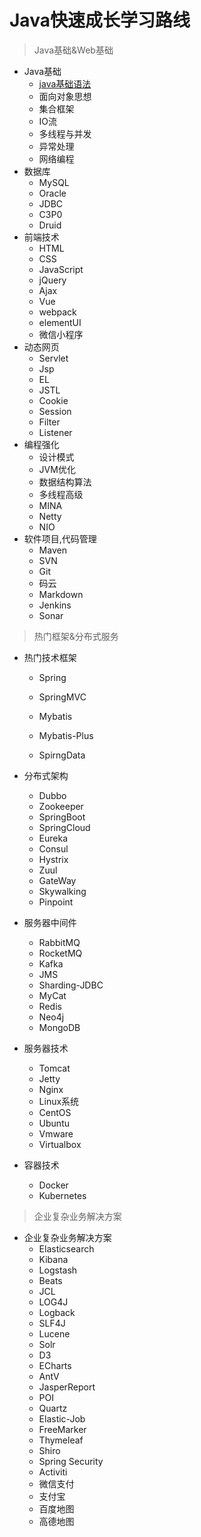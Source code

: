 # Java快速成长学习路线

> Java基础&Web基础

- Java基础
  - [java基础语法](https://github.com/zysheep/Java-Notes/tree/master/Part1.Java%E5%9F%BA%E7%A1%80%26Web%E5%9F%BA%E7%A1%80/1.Java%E5%9F%BA%E7%A1%80/1.Java%E5%9F%BA%E7%A1%80%E8%AF%AD%E6%B3%95)
  - 面向对象思想
  - 集合框架
  - IO流
  - 多线程与并发
  - 异常处理
  - 网络编程
- 数据库
  - MySQL
  - Oracle
  - JDBC
  - C3P0
  - Druid
- 前端技术
  - HTML
  - CSS
  - JavaScript
  - jQuery
  - Ajax
  - Vue
  - webpack
  - elementUI
  - 微信小程序
- 动态网页
  - Servlet
  - Jsp
  - EL
  - JSTL
  - Cookie
  - Session
  - Filter
  - Listener
- 编程强化
  - 设计模式
  - JVM优化
  - 数据结构算法
  - 多线程高级
  - MINA
  - Netty
  - NIO
- 软件项目,代码管理
  - Maven
  - SVN
  - Git
  - 码云
  - Markdown
  - Jenkins
  - Sonar

> 热门框架&分布式服务

- 热门技术框架

  - Spring

  - SpringMVC
  - Mybatis
  - Mybatis-Plus
  - SpirngData

- 分布式架构

  - Dubbo
  - Zookeeper
  - SpringBoot
  - SpringCloud
  - Eureka
  - Consul
  - Hystrix
  - Zuul
  - GateWay
  - Skywalking
  - Pinpoint

- 服务器中间件

  - RabbitMQ
  - RocketMQ
  - Kafka
  - JMS
  - Sharding-JDBC
  - MyCat
  - Redis
  - Neo4j
  - MongoDB

- 服务器技术

  - Tomcat
  - Jetty
  - Nginx
  - Linux系统
  - CentOS
  - Ubuntu
  - Vmware
  - Virtualbox

- 容器技术

  - Docker
  - Kubernetes

> 企业复杂业务解决方案

- 企业复杂业务解决方案
  - Elasticsearch
  - Kibana
  - Logstash
  - Beats
  - JCL
  - LOG4J
  - Logback
  - SLF4J
  - Lucene
  - Solr
  - D3
  - ECharts
  - AntV
  - JasperReport
  - POI
  - Quartz
  - Elastic-Job
  - FreeMarker
  - Thymeleaf
  - Shiro
  - Spring Security
  - Activiti
  - 微信支付
  - 支付宝
  - 百度地图
  - 高德地图
